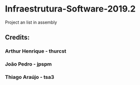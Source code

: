 # Infraestrutura-Software-2019.2
Project an list in assembly

## Credits:
### Arthur Henrique - thurcst
### João Pedro - jpspm
### Thiago Araújo - tsa3
